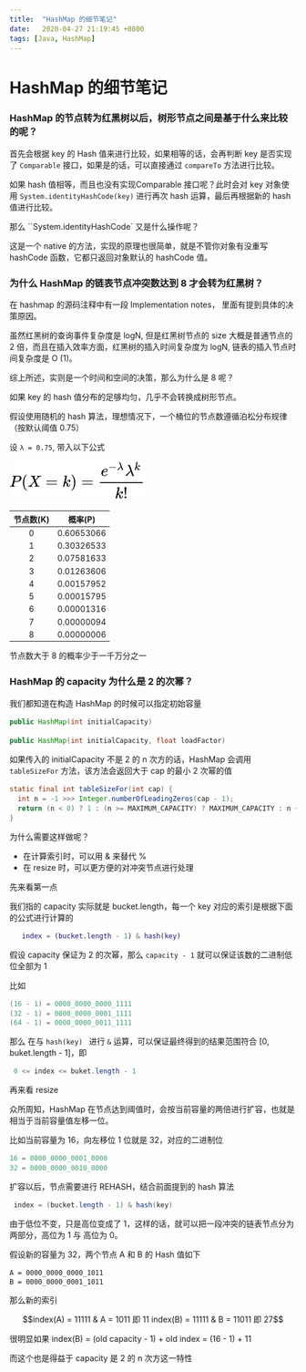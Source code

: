 ```yaml
---
title:  "HashMap 的细节笔记"
date:   2020-04-27 21:19:45 +0800
tags: [Java, HashMap]
---
```


# HashMap 的细节笔记



### **HashMap 的节点转为红黑树以后，树形节点之间是基于什么来比较的呢？**

首先会根据 key 的 Hash 值来进行比较，如果相等的话，会再判断 key 是否实现了 `Comparable` 接口，如果是的话，可以直接通过 `compareTo` 方法进行比较。

如果 hash 值相等，而且也没有实现Comparable 接口呢？此时会对 key 对象使用 `System.identityHashCode(key)` 进行再次 hash 运算，最后再根据新的 hash 值进行比较。

那么 ``System.identityHashCode` 又是什么操作呢？

这是一个 native 的方法，实现的原理也很简单，就是不管你对象有没重写 hashCode 函数，它都只返回对象默认的 hashCode 值。



### **为什么 HashMap 的链表节点冲突数达到 8 才会转为红黑树？**

在 hashmap 的源码注释中有一段 Implementation notes， 里面有提到具体的决策原因。

虽然红黑树的查询事件复杂度是 logN,  但是红黑树节点的 size 大概是普通节点的 2 倍，而且在插入效率方面，红黑树的插入时间复杂度为 logN, 链表的插入节点时间复杂度是 O (1)。

综上所述，实则是一个时间和空间的决策，那么为什么是 8 呢？

如果 key 的 hash 值分布的足够均匀，几乎不会转换成树形节点。

假设使用随机的 hash 算法，理想情况下，一个桶位的节点数遵循泊松分布规律（按默认阈值 0.75）

设 `λ = 0.75`, 带入以下公式



![](img/poisson-distribution.svg)



| 节点数(K) |  概率(P)   |
| :-------: | :--------: |
|     0     | 0.60653066 |
|     1     | 0.30326533 |
|     2     | 0.07581633 |
|     3     | 0.01263606 |
|     4     | 0.00157952 |
|     5     | 0.00015795 |
|     6     | 0.00001316 |
|     7     | 0.00000094 |
|     8     | 0.00000006 |

节点数大于 8 的概率少于一千万分之一 



### **HashMap 的 capacity 为什么是 2 的次幂？**

我们都知道在构造 HashMap 的时候可以指定初始容量

```java
public HashMap(int initialCapacity)

public HashMap(int initialCapacity, float loadFactor)
```

如果传入的 initialCapacity 不是 2 的 n 次方的话，HashMap 会调用 `tableSizeFor` 方法，该方法会返回大于 cap 的最小 2 次幂的值

```java
static final int tableSizeFor(int cap) {
  int n = -1 >>> Integer.numberOfLeadingZeros(cap - 1);
  return (n < 0) ? 1 : (n >= MAXIMUM_CAPACITY) ? MAXIMUM_CAPACITY : n + 1;
}
```

为什么需要这样做呢？

- 在计算索引时，可以用 & 来替代 %
- 在 resize 时，可以更方便的对冲突节点进行处理

先来看第一点

我们指的 capacity 实际就是 bucket.length，每一个 key 对应的索引是根据下面的公式进行计算的

```matlab
   index = (bucket.length - 1) & hash(key)
```

假设 capacity 保证为 2 的次幂，那么 `capacity - 1` 就可以保证该数的二进制低位全部为 1

比如 

```java
(16 - 1) = 0000_0000_0000_1111
(32 - 1) = 0000_0000_0001_1111
(64 - 1) = 0000_0000_0011_1111
```

那么 在与 `hash(key) ` 进行 `&` 运算，可以保证最终得到的结果范围符合 [0, buket.length - 1]，即

```java
 0 <= index <= buket.length - 1
```



再来看 resize

众所周知，HashMap 在节点达到阈值时，会按当前容量的两倍进行扩容，也就是相当于当前容量值左移一位。

比如当前容量为 16，向左移位 1 位就是 32，对应的二进制位

```java
16 = 0000_0000_0001_0000
32 = 0000_0000_0010_0000  
```

扩容以后，节点需要进行 REHASH，结合前面提到的 hash 算法

```java
 index = (bucket.length - 1) & hash(key)
```

由于低位不变，只是高位变成了 1，这样的话，就可以把一段冲突的链表节点分为两部分，高位为 1 与 高位为 0。

假设新的容量为 32，两个节点 A 和 B 的 Hash 值如下

```properties
A = 0000_0000_0000_1011
B = 0000_0000_0001_1011
```

那么新的索引

```math
index(A) = 11111 & A = 1011 即 11
index(B) = 11111 & B = 11011 即 27
```

很明显如果 index(B) = (old capacity - 1) + old index =  (16 - 1) + 11

而这个也是得益于 capacity 是 2 的 n 次方这一特性